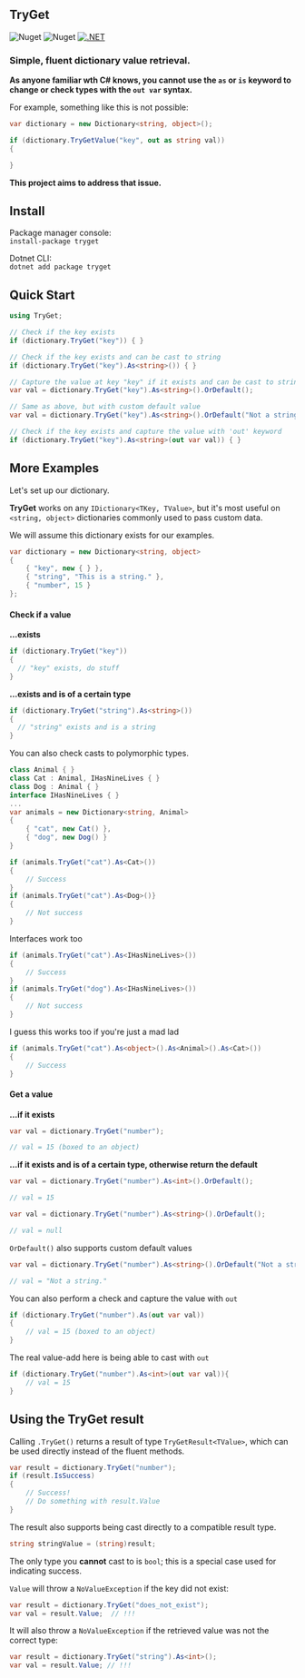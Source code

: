 ## TryGet

![Nuget](https://img.shields.io/nuget/v/tryget)
![Nuget](https://img.shields.io/nuget/dt/tryget)
[![.NET](https://github.com/Confusingboat/tryget/actions/workflows/dotnet.yml/badge.svg)](https://github.com/Confusingboat/tryget/actions/workflows/dotnet.yml)

### Simple, fluent dictionary value retrieval.

**As anyone familiar wth C# knows, you cannot use the `as` or `is` keyword to change or check types with the `out var` syntax.**  

For example, something like this is not possible:
```csharp
var dictionary = new Dictionary<string, object>();

if (dictionary.TryGetValue("key", out as string val))
{

}
```

**This project aims to address that issue.**

## Install

Package manager console:  
`install-package tryget`

Dotnet CLI:  
`dotnet add package tryget`

## Quick Start

```csharp
using TryGet;
```

```csharp
// Check if the key exists
if (dictionary.TryGet("key")) { }

// Check if the key exists and can be cast to string
if (dictionary.TryGet("key").As<string>()) { }

// Capture the value at key "key" if it exists and can be cast to string, otherwise default
var val = dictionary.TryGet("key").As<string>().OrDefault();

// Same as above, but with custom default value
var val = dictionary.TryGet("key").As<string>().OrDefault("Not a string.");

// Check if the key exists and capture the value with 'out' keyword
if (dictionary.TryGet("key").As<string>(out var val)) { }

```

## More Examples

Let's set up our dictionary.

**TryGet** works on any `IDictionary<TKey, TValue>`, but it's most useful on `<string, object>` dictionaries commonly used to pass custom data.

We will assume this dictionary exists for our examples.

```csharp
var dictionary = new Dictionary<string, object>
{
    { "key", new { } },
    { "string", "This is a string." },
    { "number", 15 }
};
```

#### Check if a value

**...exists**
```csharp
if (dictionary.TryGet("key"))
{
  // "key" exists, do stuff
}
```

**...exists and is of a certain type**
```csharp
if (dictionary.TryGet("string").As<string>())
{
  // "string" exists and is a string
}
```
You can also check casts to polymorphic types.
```csharp
class Animal { }
class Cat : Animal, IHasNineLives { }
class Dog : Animal { }
interface IHasNineLives { }
...
var animals = new Dictionary<string, Animal>
{
    { "cat", new Cat() },
    { "dog", new Dog() }
}

if (animals.TryGet("cat").As<Cat>())
{
    // Success
}
if (animals.TryGet("cat").As<Dog>()}
{
    // Not success
}
```
Interfaces work too
```csharp
if (animals.TryGet("cat").As<IHasNineLives>())
{
    // Success
}
if (animals.TryGet("dog").As<IHasNineLives>())
{
    // Not success
}
```
I guess this works too if you're just a mad lad
```csharp
if (animals.TryGet("cat").As<object>().As<Animal>().As<Cat>())
{
    // Success
}
```

#### Get a value
**...if it exists**
```csharp
var val = dictionary.TryGet("number");

// val = 15 (boxed to an object)
```

**...if it exists and is of a certain type, otherwise return the default**
```csharp
var val = dictionary.TryGet("number").As<int>().OrDefault();

// val = 15
```

```csharp
var val = dictionary.TryGet("number").As<string>().OrDefault();

// val = null
```

`OrDefault()` also supports custom default values
```csharp
var val = dictionary.TryGet("number").As<string>().OrDefault("Not a string.");

// val = "Not a string."
```

You can also perform a check and capture the value with `out`
```csharp
if (dictionary.TryGet("number").As(out var val))
{
    // val = 15 (boxed to an object)
}
```
The real value-add here is being able to cast with `out`
```csharp
if (dictionary.TryGet("number").As<int>(out var val)){
    // val = 15
}
```
## Using the TryGet result
Calling `.TryGet()` returns a result of type `TryGetResult<TValue>`, which can be used directly instead of the fluent methods.
```csharp
var result = dictionary.TryGet("number");
if (result.IsSuccess)
{
    // Success!
    // Do something with result.Value
}
```
The result also supports being cast directly to a compatible result type.
```csharp
string stringValue = (string)result;
```
The only type you **cannot** cast to is `bool`; this is a special case used for indicating success.

`Value` will throw a `NoValueException` if the key did not exist:
```csharp
var result = dictionary.TryGet("does_not_exist");
var val = result.Value;  // !!!
```
It will also throw a `NoValueException` if the retrieved value was not the correct type:
```csharp
var result = dictionary.TryGet("string").As<int>();
var val = result.Value; // !!!
```

